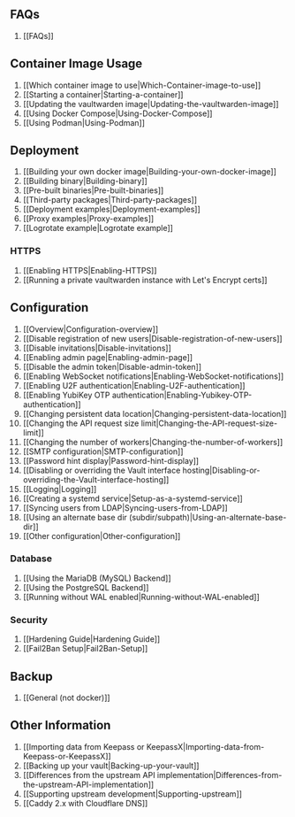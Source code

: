 ## FAQs
1. [[FAQs]]

## Container Image Usage
1. [[Which container image to use|Which-Container-image-to-use]]
1. [[Starting a container|Starting-a-container]]
1. [[Updating the vaultwarden image|Updating-the-vaultwarden-image]]
1. [[Using Docker Compose|Using-Docker-Compose]]
1. [[Using Podman|Using-Podman]]

## Deployment
1. [[Building your own docker image|Building-your-own-docker-image]]
1. [[Building binary|Building-binary]]
1. [[Pre-built binaries|Pre-built-binaries]]
1. [[Third-party packages|Third-party-packages]]
1. [[Deployment examples|Deployment-examples]]
1. [[Proxy examples|Proxy-examples]]
1. [[Logrotate example|Logrotate example]]

### HTTPS
1. [[Enabling HTTPS|Enabling-HTTPS]]
1. [[Running a private vaultwarden instance with Let's Encrypt certs]]

## Configuration
1. [[Overview|Configuration-overview]]
1. [[Disable registration of new users|Disable-registration-of-new-users]]
1. [[Disable invitations|Disable-invitations]]
1. [[Enabling admin page|Enabling-admin-page]]
1. [[Disable the admin token|Disable-admin-token]]
1. [[Enabling WebSocket notifications|Enabling-WebSocket-notifications]]
1. [[Enabling U2F authentication|Enabling-U2F-authentication]]
1. [[Enabling YubiKey OTP authentication|Enabling-Yubikey-OTP-authentication]]
1. [[Changing persistent data location|Changing-persistent-data-location]]
1. [[Changing the API request size limit|Changing-the-API-request-size-limit]]
1. [[Changing the number of workers|Changing-the-number-of-workers]]
1. [[SMTP configuration|SMTP-configuration]]
1. [[Password hint display|Password-hint-display]]
1. [[Disabling or overriding the Vault interface hosting|Disabling-or-overriding-the-Vault-interface-hosting]]
1. [[Logging|Logging]]
1. [[Creating a systemd service|Setup-as-a-systemd-service]]
1. [[Syncing users from LDAP|Syncing-users-from-LDAP]]
1. [[Using an alternate base dir (subdir/subpath)|Using-an-alternate-base-dir]]
1. [[Other configuration|Other-configuration]]

### Database
1. [[Using the MariaDB (MySQL) Backend]]
1. [[Using the PostgreSQL Backend]]
1. [[Running without WAL enabled|Running-without-WAL-enabled]]

### Security
1. [[Hardening Guide|Hardening Guide]]
1. [[Fail2Ban Setup|Fail2Ban-Setup]]

## Backup
1. [[General (not docker)]]

## Other Information
1. [[Importing data from Keepass or KeepassX|Importing-data-from-Keepass-or-KeepassX]]
1. [[Backing up your vault|Backing-up-your-vault]]
1. [[Differences from the upstream API implementation|Differences-from-the-upstream-API-implementation]]
1. [[Supporting upstream development|Supporting-upstream]]
1. [[Caddy 2.x with Cloudflare DNS]]